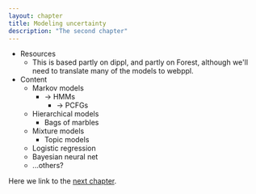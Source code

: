 ```yaml
---
layout: chapter
title: Modeling uncertainty
description: "The second chapter"
---
```


- Resources
  - This is based partly on dippl, and partly on Forest, although we'll need to translate many of the models to webppl.
- Content
  - Markov models
    - -> HMMs
      - -> PCFGs
  - Hierarchical models
    - Bags of marbles
  - Mixture models
    - Topic models
  - Logistic regression
  - Bayesian neural net
  - ...others?

Here we link to the [next chapter](3-typing.html).